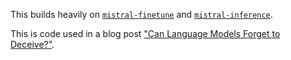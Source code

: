 This builds heavily on [`mistral-finetune`](https://github.com/mistralai/mistral-finetune) and [`mistral-inference`](https://github.com/mistralai/mistral-inference).

This is code used in a blog post ["Can Language Models Forget to Deceive?"](https://hackmd.io/@8CBINGP5S-yc9gCOjTEt6A/SyyjblHOJe).
